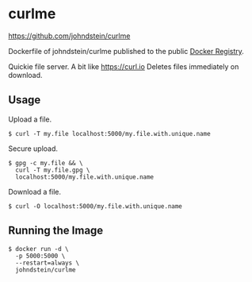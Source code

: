 # curlme

https://github.com/johndstein/curlme

Dockerfile of johndstein/curlme published to the public
[Docker Registry](https://registry.hub.docker.com/u/johndstein/curlme/).

Quickie file server.
A bit like https://curl.io
Deletes files immediately on download.

## Usage

Upload a file.

    $ curl -T my.file localhost:5000/my.file.with.unique.name

Secure upload.

    $ gpg -c my.file && \
      curl -T my.file.gpg \
      localhost:5000/my.file.with.unique.name

Download a file.

    $ curl -O localhost:5000/my.file.with.unique.name

## Running the Image

    $ docker run -d \
      -p 5000:5000 \
      --restart=always \
      johndstein/curlme


